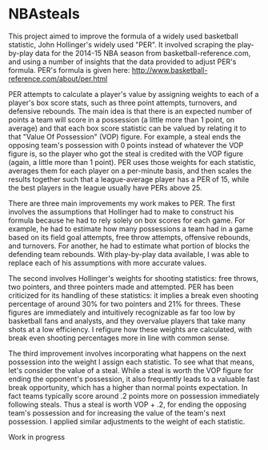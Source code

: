 # NBAsteals

  This project aimed to improve the formula of a widely used basketball statistic, John Hollinger's widely
used "PER". It involved scraping the play-by-play data for the 2014-15 NBA season from
basketball-reference.com, and using a number of insights that the data provided to adjust PER's formula.
PER's formula is given here: http://www.basketball-reference.com/about/per.html 

  PER attempts to calculate a player's value by assigning weights to each of a player's box score stats,
such as three point attempts, turnovers, and defensive rebounds. The main idea is that there is an
expected number of points a team will score in a possession (a little more than 1 point, on average)
and that each box score statistic can be valued by relating it to that "Value Of Possession" (VOP) 
figure. For example, a steal ends the opposing team's possession with 0 points instead of whatever the 
VOP figure is, so the player who got the steal is credited with the VOP figure (again, a little more than
1 point). PER uses those weights for each statistic, averages them for each player on a per-minute basis,
and then scales the results together such that a league-average player has a PER of 15, while the best
players in the league usually have PERs above 25.

  There are three main improvements my work makes to PER. The first involves the assumptions that
Hollinger had to make to construct his formula because he had to rely solely on box scores for each game.
For example, he had to estimate how many possessions a team had in a game based on its field goal
attempts, free throw attempts, offensive rebounds, and turnovers. For another, he had to estimate what
portion of blocks the defending team rebounds. With play-by-play data available, I was able to replace
each of his assumptions with more accurate values.

  The second involves Hollinger's weights for shooting statistics: free throws, two pointers, and three
pointers made and attempted. PER has been criticized for its handling of these statistics: it implies a
break even shooting percentage of around 30% for two pointers and 21% for threes. These figures are
immediately and intuitively recognizable as far too low by basketball fans and analysts, and they 
overvalue players that take many shots at a low efficiency. I refigure how these weights are
calculated, with break even shooting percentages more in line with common sense.

  The third improvement involves incorporating what happens on the next possession into the weight I
assign each statistic. To see what that means, let's consider the value of a steal. While a steal is
worth the VOP figure for ending the opponent's possession, it also frequently leads to a valuable fast
break opportunity, which has a higher than normal points expectation. In fact teams typically score
around .2 points more on possession immediately following steals. Thus a steal is worth VOP + .2, for
ending the opposing team's possession and for increasing the value of the team's next possession. I
applied similar adjustments to the weight of each statistic.

Work in progress
